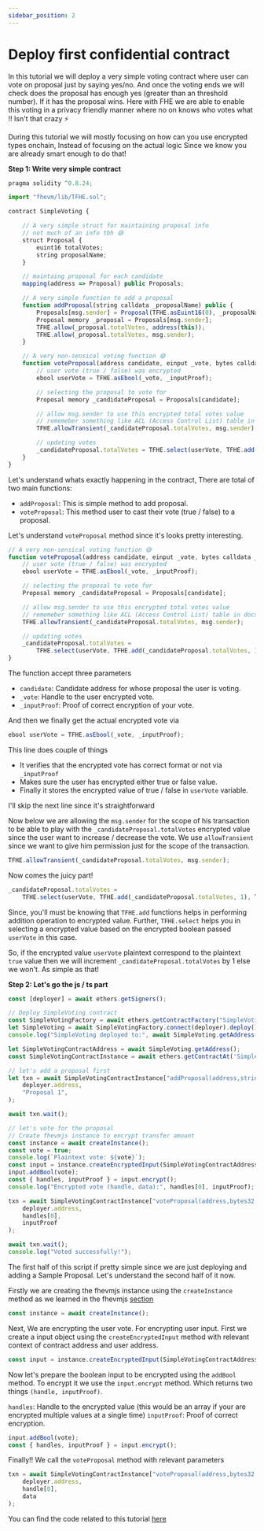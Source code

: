```yaml
---
sidebar_position: 2
---
```


# Deploy first confidential contract

In this tutorial we will deploy a very simple voting contract where user can vote on proposal just by saying yes/no. And once the voting ends we will check does the proposal has enough yes (greater than an threshold number). If it has the proposal wins. Here with FHE we are able to enable this voting in a privacy friendly manner where no on knows who votes what !! Isn't that crazy ⚡

During this tutorial we will mostly focusing on how can you use encrypted types onchain, Instead of focusing on the actual logic Since we know you are already smart enough to do that!

**Step 1: Write very simple contract**

```js
pragma solidity ^0.8.24;

import "fhevm/lib/TFHE.sol";

contract SimpleVoting {

    // A very simple struct for maintaining proposal info 
    // not much of an info tbh 😅
    struct Proposal {
        euint16 totalVotes;
        string proposalName;
    }

    // maintaing proposal for each candidate
    mapping(address => Proposal) public Proposals;

    // A very simple function to add a proposal
    function addProposal(string calldata _proposalName) public {
        Proposals[msg.sender] = Proposal(TFHE.asEuint16(0), _proposalName);
        Proposal memory _proposal = Proposals[msg.sender];
        TFHE.allow(_proposal.totalVotes, address(this));
        TFHE.allow(_proposal.totalVotes, msg.sender);
    }

    // A very non-sensical voting function 😅
    function voteProposal(address candidate, einput _vote, bytes calldata _inputProof) public {
        // user vote (true / false) was encrypted
        ebool userVote = TFHE.asEbool(_vote, _inputProof);

        // selecting the proposal to vote for 
        Proposal memory _candidateProposal = Proposals[candidate];

        // allow msg.sender to use this encrypted total votes value
        // rememeber something like ACL (Access Control List) table in docs
        TFHE.allowTransient(_candidateProposal.totalVotes, msg.sender);

        // updating votes
        _candidateProposal.totalVotes = TFHE.select(userVote, TFHE.add(_candidateProposal.totalVotes, 1), TFHE.add(_candidateProposal.totalVotes, 0));
    }
}
```

Let's understand whats exactly happening in the contract, There are total of two main functions:
- `addProposal`: This is simple method to add proposal.
- `voteProposal`: This method user to cast their vote (true / false) to a proposal.

Let's understand `voteProposal` method since it's looks pretty interesting.

```js
// A very non-sensical voting function 😅
function voteProposal(address candidate, einput _vote, bytes calldata _inputProof) public {
    // user vote (true / false) was encrypted
    ebool userVote = TFHE.asEbool(_vote, _inputProof);

    // selecting the proposal to vote for 
    Proposal memory _candidateProposal = Proposals[candidate];

    // allow msg.sender to use this encrypted total votes value
    // rememeber something like ACL (Access Control List) table in docs
    TFHE.allowTransient(_candidateProposal.totalVotes, msg.sender);

    // updating votes
    _candidateProposal.totalVotes = 
        TFHE.select(userVote, TFHE.add(_candidateProposal.totalVotes, 1), TFHE.add(_candidateProposal.  totalVotes, 0));
}
```

The function accept three parameters 
- `candidate`: Candidate address for whose proposal the user is voting.
- `_vote`: Handle to the user encrypted vote.
- `_inputProof`: Proof of correct encryption of your vote.

And then we finally get the actual encrypted vote via

```js
ebool userVote = TFHE.asEbool(_vote, _inputProof);
```

This line does couple of things
- It verifies that the encrypted vote has correct format or not via `_inputProof`
- Makes sure the user has encrypted either true or false value.
- Finally it stores the encrypted value of true / false in `userVote` variable. 

I'll skip the next line since it's straightforward 

Now below we are allowing the `msg.sender` for the scope of his transaction to be able to play with the `_candidateProposal.totalVotes` encrypted value since the user want to increase / decrease the vote. We use `allowTransient` since we want to give him permission just for the scope of the transaction.

```js
TFHE.allowTransient(_candidateProposal.totalVotes, msg.sender);
```
Now comes the juicy part!

```js
_candidateProposal.totalVotes = 
    TFHE.select(userVote, TFHE.add(_candidateProposal.totalVotes, 1), TFHE.add(_candidateProposal.  totalVotes, 0));
```

Since, you'll must be knowing that `TFHE.add` functions helps in performing addition operation to encrypted value.
Further, `TFHE.select` helps you in selecting a encrypted value based on the encrypted boolean passed `userVote` in this case.

So, if the encrypted value `userVote` plaintext correspond to the plaintext `true` value then we will increment `_candidateProposal.totalVotes` by 1 else we won't. As simple as that! 

**Step 2: Let's go the js / ts part**

```js
const [deployer] = await ethers.getSigners();

// Deploy SimpleVoting contract
const SimpleVotingFactory = await ethers.getContractFactory("SimpleVoting");
let SimpleVoting = await SimpleVotingFactory.connect(deployer).deploy();
console.log("SimpleVoting deployed to:", await SimpleVoting.getAddress());

let SimpleVotingContractAddress = await SimpleVoting.getAddress();
const SimpleVotingContractInstance = await ethers.getContractAt('SimpleVoting', SimpleVotingContractAddress, deployer);

// let's add a proposal first 
let txn = await SimpleVotingContractInstance["addProposal(address,string)"](
    deployer.address,
    "Proposal 1",
);

await txn.wait();

// let's vote for the proposal
// Create fhevmjs instance to encrypt transfer amount
const instance = await createInstance();
const vote = true;
console.log(`Plaintext vote: ${vote}`);
const input = instance.createEncryptedInput(SimpleVotingContractAddress, deployer.address)
input.addBool(vote);
const { handles, inputProof } = input.encrypt();
console.log("Encrypted vote (handle, data):", handles[0], inputProof);

txn = await SimpleVotingContractInstance["voteProposal(address,bytes32,bytes)"](
    deployer.address,
    handles[0],
    inputProof
);

await txn.wait();
console.log("Voted successfully!");
```

The first half of this script if pretty simple since we are just deploying and adding a Sample Proposal. Let's understand the second half of it now.

Firstly we are creating the fhevmjs instance using the `createInstance` method as we learned in the fhevmjs [section](https://docs.encifher.io/docs/tools/fhevmjs#creating-instance)

```js
const instance = await createInstance();
```

Next, We are encrypting the user vote. For encrypting user input. First we create a input object using the `createEncryptedInput` method with relevant context of contract address and user address.

```js
const input = instance.createEncryptedInput(SimpleVotingContractAddress, deployer.address)
```
Now let's prepare the boolean input to be encrypted using the `addBool` method. To encrypt it we use the `input.encrypt` method. Which returns two things `(handle, inputProof)`.

`handles`: Handle to the encrypted value (this would be an array if your are encrypted multiple values at a single time)
`inputProof`: Proof of correct encryption. 

```js
input.addBool(vote);
const { handles, inputProof } = input.encrypt();
```

Finally!! We call the `voteProposal` method with relevant parameters

```js
txn = await SimpleVotingContractInstance["voteProposal(address,bytes32,bytes)"](
    deployer.address,
    handle[0],
    data
);
```

You can find the code related to this tutorial [here](https://github.com/RizeLabs/Sample-Hardhat-Template)